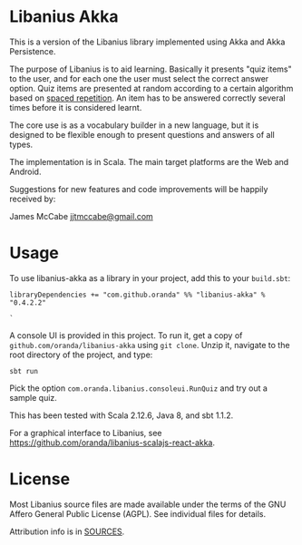 Libanius Akka
=============

This is a version of the Libanius library implemented using Akka and Akka Persistence.

The purpose of Libanius is to aid learning. Basically it presents "quiz items" to the user, and for each one the user must select the correct answer option. Quiz items are presented at random according to a certain algorithm based on [spaced repetition](http://en.wikipedia.org/wiki/Spaced_repetition). An item has to be answered correctly several times before it is considered learnt.

The core use is as a vocabulary builder in a new language, but it is designed to be flexible enough to present questions and answers of all types.

The implementation is in Scala. The main target platforms are the Web and Android.

Suggestions for new features and code improvements will be happily received by:

James McCabe <jjtmccabe@gmail.com>


Usage
=====

To use libanius-akka as a library in your project, add this to your `build.sbt`:

    libraryDependencies += "com.github.oranda" %% "libanius-akka" % "0.4.2.2"
                                                                               `
A console UI is provided in this project. To run it, get a copy of 
`github.com/oranda/libanius-akka` using `git clone`. Unzip it, navigate to the root
directory of the project, and type:

    sbt run

Pick the option `com.oranda.libanius.consoleui.RunQuiz` and try out a sample quiz.

This has been tested with Scala 2.12.6, Java 8, and sbt 1.1.2.

For a graphical interface to Libanius, see https://github.com/oranda/libanius-scalajs-react-akka.


License
=======

Most Libanius source files are made available under the terms of the GNU Affero General Public License (AGPL).
See individual files for details.

Attribution info is in [SOURCES](SOURCES.md).
